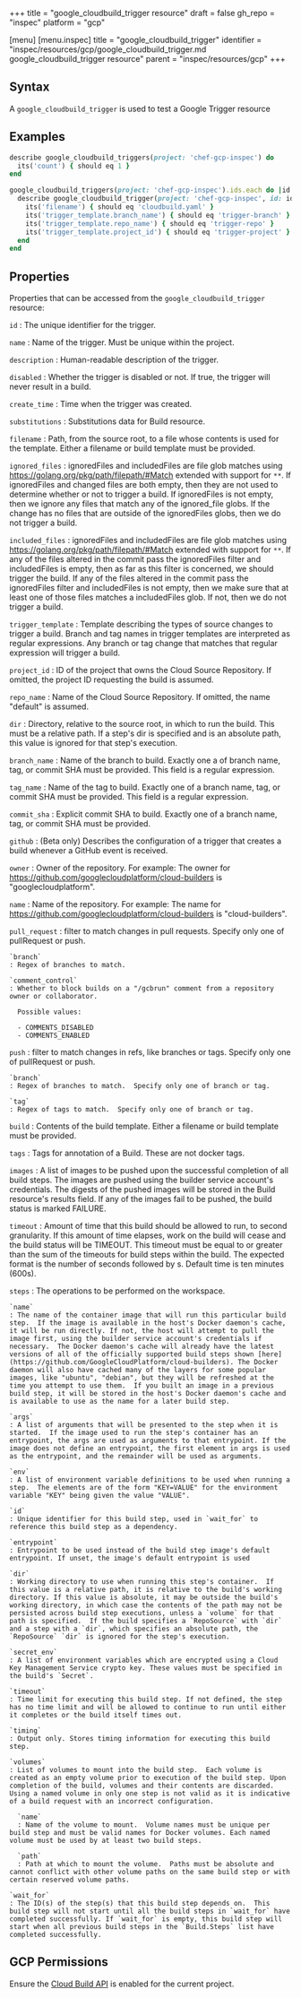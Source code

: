+++
title = "google_cloudbuild_trigger resource"
draft = false
gh_repo = "inspec"
platform = "gcp"

[menu]
  [menu.inspec]
    title = "google_cloudbuild_trigger"
    identifier = "inspec/resources/gcp/google_cloudbuild_trigger.md google_cloudbuild_trigger resource"
    parent = "inspec/resources/gcp"
+++

## Syntax

A `google_cloudbuild_trigger` is used to test a Google Trigger resource

## Examples

```ruby
describe google_cloudbuild_triggers(project: 'chef-gcp-inspec') do
  its('count') { should eq 1 }
end

google_cloudbuild_triggers(project: 'chef-gcp-inspec').ids.each do |id|
  describe google_cloudbuild_trigger(project: 'chef-gcp-inspec', id: id) do
    its('filename') { should eq 'cloudbuild.yaml' }
    its('trigger_template.branch_name') { should eq 'trigger-branch' }
    its('trigger_template.repo_name') { should eq 'trigger-repo' }
    its('trigger_template.project_id') { should eq 'trigger-project' }
  end
end
```

## Properties

Properties that can be accessed from the `google_cloudbuild_trigger` resource:

`id`
: The unique identifier for the trigger.

`name`
: Name of the trigger. Must be unique within the project.

`description`
: Human-readable description of the trigger.

`disabled`
: Whether the trigger is disabled or not. If true, the trigger will never result in a build.

`create_time`
: Time when the trigger was created.

`substitutions`
: Substitutions data for Build resource.

`filename`
: Path, from the source root, to a file whose contents is used for the template. Either a filename or build template must be provided.

`ignored_files`
: ignoredFiles and includedFiles are file glob matches using https://golang.org/pkg/path/filepath/#Match extended with support for `**`. If ignoredFiles and changed files are both empty, then they are not used to determine whether or not to trigger a build. If ignoredFiles is not empty, then we ignore any files that match any of the ignored_file globs. If the change has no files that are outside of the ignoredFiles globs, then we do not trigger a build.

`included_files`
: ignoredFiles and includedFiles are file glob matches using https://golang.org/pkg/path/filepath/#Match extended with support for `**`. If any of the files altered in the commit pass the ignoredFiles filter and includedFiles is empty, then as far as this filter is concerned, we should trigger the build. If any of the files altered in the commit pass the ignoredFiles filter and includedFiles is not empty, then we make sure that at least one of those files matches a includedFiles glob. If not, then we do not trigger a build.

`trigger_template`
: Template describing the types of source changes to trigger a build. Branch and tag names in trigger templates are interpreted as regular expressions. Any branch or tag change that matches that regular expression will trigger a build.

  `project_id`
  : ID of the project that owns the Cloud Source Repository. If omitted, the project ID requesting the build is assumed.

  `repo_name`
  : Name of the Cloud Source Repository. If omitted, the name "default" is assumed.

  `dir`
  : Directory, relative to the source root, in which to run the build.  This must be a relative path. If a step's dir is specified and is an absolute path, this value is ignored for that step's execution.

  `branch_name`
  : Name of the branch to build. Exactly one a of branch name, tag, or commit SHA must be provided. This field is a regular expression.

  `tag_name`
  : Name of the tag to build. Exactly one of a branch name, tag, or commit SHA must be provided. This field is a regular expression.

  `commit_sha`
  : Explicit commit SHA to build. Exactly one of a branch name, tag, or commit SHA must be provided.

`github`
: (Beta only) Describes the configuration of a trigger that creates a build whenever a GitHub event is received.

  `owner`
  : Owner of the repository. For example: The owner for https://github.com/googlecloudplatform/cloud-builders is "googlecloudplatform".

  `name`
  : Name of the repository. For example: The name for https://github.com/googlecloudplatform/cloud-builders is "cloud-builders".

  `pull_request`
  : filter to match changes in pull requests.  Specify only one of pullRequest or push.

    `branch`
    : Regex of branches to match.

    `comment_control`
    : Whether to block builds on a "/gcbrun" comment from a repository owner or collaborator.

      Possible values:

      - COMMENTS_DISABLED
      - COMMENTS_ENABLED

  `push`
  : filter to match changes in refs, like branches or tags.  Specify only one of pullRequest or push.

    `branch`
    : Regex of branches to match.  Specify only one of branch or tag.

    `tag`
    : Regex of tags to match.  Specify only one of branch or tag.

`build`
: Contents of the build template. Either a filename or build template must be provided.

  `tags`
  : Tags for annotation of a Build. These are not docker tags.

  `images`
  : A list of images to be pushed upon the successful completion of all build steps. The images are pushed using the builder service account's credentials. The digests of the pushed images will be stored in the Build resource's results field. If any of the images fail to be pushed, the build status is marked FAILURE.

  `timeout`
  : Amount of time that this build should be allowed to run, to second granularity. If this amount of time elapses, work on the build will cease and the build status will be TIMEOUT. This timeout must be equal to or greater than the sum of the timeouts for build steps within the build. The expected format is the number of seconds followed by s. Default time is ten minutes (600s).

  `steps`
  : The operations to be performed on the workspace.

    `name`
    : The name of the container image that will run this particular build step.  If the image is available in the host's Docker daemon's cache, it will be run directly. If not, the host will attempt to pull the image first, using the builder service account's credentials if necessary.  The Docker daemon's cache will already have the latest versions of all of the officially supported build steps shown [here](https://github.com/GoogleCloudPlatform/cloud-builders). The Docker daemon will also have cached many of the layers for some popular images, like "ubuntu", "debian", but they will be refreshed at the time you attempt to use them.  If you built an image in a previous build step, it will be stored in the host's Docker daemon's cache and is available to use as the name for a later build step.

    `args`
    : A list of arguments that will be presented to the step when it is started.  If the image used to run the step's container has an entrypoint, the args are used as arguments to that entrypoint. If the image does not define an entrypoint, the first element in args is used as the entrypoint, and the remainder will be used as arguments.

    `env`
    : A list of environment variable definitions to be used when running a step.  The elements are of the form "KEY=VALUE" for the environment variable "KEY" being given the value "VALUE".

    `id`
    : Unique identifier for this build step, used in `wait_for` to reference this build step as a dependency.

    `entrypoint`
    : Entrypoint to be used instead of the build step image's default entrypoint. If unset, the image's default entrypoint is used

    `dir`
    : Working directory to use when running this step's container.  If this value is a relative path, it is relative to the build's working directory. If this value is absolute, it may be outside the build's working directory, in which case the contents of the path may not be persisted across build step executions, unless a `volume` for that path is specified.  If the build specifies a `RepoSource` with `dir` and a step with a `dir`, which specifies an absolute path, the `RepoSource` `dir` is ignored for the step's execution.

    `secret_env`
    : A list of environment variables which are encrypted using a Cloud Key Management Service crypto key. These values must be specified in the build's `Secret`.

    `timeout`
    : Time limit for executing this build step. If not defined, the step has no time limit and will be allowed to continue to run until either it completes or the build itself times out.

    `timing`
    : Output only. Stores timing information for executing this build step.

    `volumes`
    : List of volumes to mount into the build step.  Each volume is created as an empty volume prior to execution of the build step. Upon completion of the build, volumes and their contents are discarded.  Using a named volume in only one step is not valid as it is indicative of a build request with an incorrect configuration.

      `name`
      : Name of the volume to mount.  Volume names must be unique per build step and must be valid names for Docker volumes. Each named volume must be used by at least two build steps.

      `path`
      : Path at which to mount the volume.  Paths must be absolute and cannot conflict with other volume paths on the same build step or with certain reserved volume paths.

    `wait_for`
    : The ID(s) of the step(s) that this build step depends on.  This build step will not start until all the build steps in `wait_for` have completed successfully. If `wait_for` is empty, this build step will start when all previous build steps in the `Build.Steps` list have completed successfully.

## GCP Permissions

Ensure the [Cloud Build API](https://console.cloud.google.com/apis/library/cloudbuild.googleapis.com/) is enabled for the current project.
